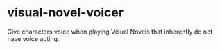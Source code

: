 # visual-novel-voicer
Give characters voice when playing Visual Novels that inherently do not have voice acting.
